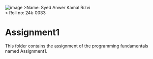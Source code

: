 ![image](https://lhr.nu.edu.pk/static/campus/Images/logo.PNG)  >Name: Syed Anwer Kamal Rizvi <br> > Roll no: 24k-0033

# Assignment1
This folder contains the assignment of the programming fundamentals named Assignment1.

